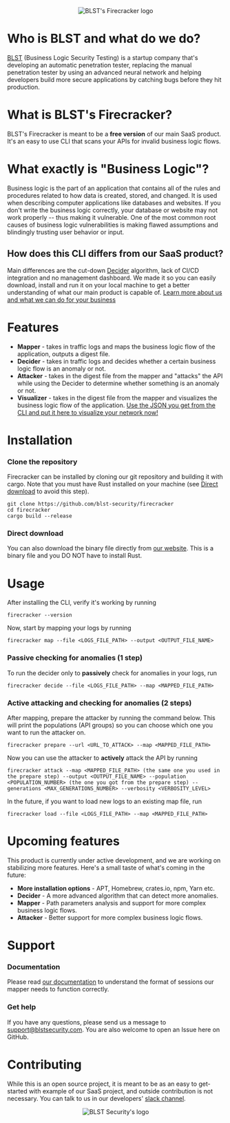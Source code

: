 <div align="center">
  <img src="https://www.blstsecurity.com/assets/images/cli/logo.png" alt="BLST's Firecracker logo"/>
</div>

# Who is BLST and what do we do?
[BLST](https://www.blstsecurity.com/) (Business Logic Security Testing) is a startup company that's developing an automatic penetration tester, replacing the manual penetration tester by using an advanced neural network and helping developers build more secure applications by catching bugs before they hit production.
# What is BLST's Firecracker?
BLST's Firecracker is meant to be a **free version** of our main SaaS product.
It's an easy to use CLI that scans your APIs for invalid business logic flows.
# What exactly is "Business Logic"?
Business logic is the part of an application that contains all of the rules and procedures related to how data is created, stored, and changed. It is used when describing computer applications like databases and websites. If you don't write the business logic correctly, your database or website may not work properly -- thus making it vulnerable.
One of the most common root causes of business logic vulnerabilities is making flawed assumptions and blindingly trusting user behavior or input.
## How does this CLI differs from our SaaS product?
Main differences are the cut-down [Decider](#features) algorithm, lack of CI/CD integration and no management dashboard.
We made it so you can easily download, install and run it on your local machine to get a better understanding of what our main product is capable of.
[Learn more about us and what we can do for your business](https://www.blstsecurity.com/)
# Features
- **Mapper** - takes in traffic logs and maps the business logic flow of the application, outputs a digest file.
- **Decider** - takes in traffic logs and decides whether a certain business logic flow is an anomaly or not.
- **Attacker** - takes in the digest file from the mapper and "attacks" the API while using the Decider to determine whether something is an anomaly or not.
- **Visualizer** - takes in the digest file from the mapper and visualizes the business logic flow of the application.
[Use the JSON you get from the CLI and put it here to visualize your network now!](https://www.blstsecurity.com/firecracker/Visualizer)
# Installation
### Clone the repository
Firecracker can be installed by cloning our git repository and building it with cargo.
Note that you must have Rust installed on your machine (see [Direct download](#direct-download) to avoid this step).
```
git clone https://github.com/blst-security/firecracker
cd firecracker
cargo build --release
```
### Direct download
You can also download the binary file directly from [our website](https://www.blstsecurity.com/firecracker).
This is a binary file and you DO NOT have to install Rust.
# Usage
After installing the CLI, verify it's working by running
```
firecracker --version
```
Now, start by mapping your logs by running
```
firecracker map --file <LOGS_FILE_PATH> --output <OUTPUT_FILE_NAME>
```
### Passive checking for anomalies (1 step)
To run the decider only to **passively** check for anomalies in your logs, run
```
firecracker decide --file <LOGS_FILE_PATH> --map <MAPPED_FILE_PATH>
```
### Active attacking and checking for anomalies (2 steps)
After mapping, prepare the attacker by running the command below.
This will print the populations (API groups) so you can choose which one you want to run the attacker on.
```
firecracker prepare --url <URL_TO_ATTACK> --map <MAPPED_FILE_PATH>
```
Now you can use the attacker to **actively** attack the API by running
```
firecracker attack --map <MAPPED_FILE_PATH> (the same one you used in the prepare step) --output <OUTPUT_FILE_NAME> --population <POPULATION_NUMBER> (the one you got from the prepare step) --generations <MAX_GENERATIONS_NUMBER> --verbosity <VERBOSITY_LEVEL>
```
In the future, if you want to load new logs to an existing map file, run
```
firecracker load --file <LOGS_FILE_PATH> --map <MAPPED_FILE_PATH>
```
# Upcoming features
This product is currently under active development, and we are working on stabilizing more features.
Here's a small taste of what's coming in the future:
- **More installation options** - APT, Homebrew, crates.io, npm, Yarn etc.
- **Decider** - A more advanced algorithm that can detect more anomalies.
- **Mapper** - Path parameters analysis and support for more complex business logic flows.
- **Attacker** - Better support for more complex business logic flows.

# Support

### Documentation
Please read [our documentation](https://www.blstsecurity.com/firecracker/Documentation) to understand the format of sessions our mapper needs to function correctly.

### Get help
If you have any questions, please send us a message to [support@blstsecurity.com](mailto:support@blstsecurity.com).
You are also welcome to open an Issue here on GitHub.
# Contributing
While this is an open source project, it is meant to be as an easy to get-started with example of our SaaS project, and outside contribution is not necessary.
You can talk to us in our developers' [slack channel](https://join.slack.com/share/enQtMjcyOTUyNjY5MDQzOC0yOTNmZjMwYTc2Y2MxNjY4NTkwN2QwM2YxMmQwMzk3YTg2OWMwMWU5NjI5YzFiYjgyMjBhOTRiMmJlN2Y0ZTYw?cdn_fallback=1).
<div align="center">
  <img src="https://www.blstsecurity.com/logo193.png" alt="BLST Security's logo"/>
</div>
